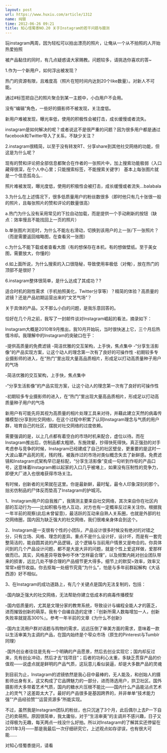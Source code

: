 ```yaml
---
layout: post
url: https://www.huxiu.com/article/1312
name: 纯银
time: 2012-06-26 09:21
title: 知心怪蜀黍NO.20 关于Instagram的若干问题与臆测
---
```

玩instagram两周，因为轻松可以拍出漂亮的照片，让俺从一个从不拍照的人开始热爱拍照

被产品黏住的同时，有几点疑惑请大家赐教。问题较多，请挑选你喜欢的答~

1.作为一个新用户，如何浮出被发现？

热门的资源有限，且难度高（照片在短时间内达到20个like数量）。对新人不可能。

通过#标签把自己的照片聚合到某一主题中，小白用户不会用。

没有“编辑”角色，一些好的摄影师不被发现，关注度低。

新用户难被发现，曝光率低，使用的积极性会被打击，成长缓慢或者流失。

instagram是如何解决的呢？或者说这不是很严重的问题？因为很多用户都是通过facebook和Twitter导入了关系，不缺少关注？

2.instagram很精简，以至于没有转发RT、分享share到其他社交网络的功能，但这是为什么呢？

现有的赞和评论把全部信息都聚合在作者的一张照片中，加上搜索功能极弱（入口藏得很深，在个人中心里；只能搜索标签，不能搜索关键字） 基本上每张图片就是一个信息孤岛么..

照片难被发现，曝光度低，使用的积极性会被打击，成长缓慢或者流失...balabala

3.为什么在上述情况下，很多低质量用户的粉丝数很多（即时他只有几十张很一般的照片，且每张照片的赞和评论的数量很高）

a.热门为什么没有采用常见的下拉自动加载，而是提供一个手动刷新的按钮（缺点：效率慢且不能找回上一页的照片）

b.单张图片浏览时，为什么不能左右滑动，切换到该用户的上一张/下一张照片？（而是需要返回缩略图，在查看另一张图）

c.为什么不能下载或者查看大图（有的想保存在本机，有的想做壁纸。至于美女图，需要放大，你懂的）

d.如上面所说，为什么搜索的入口很隐秘，导致使用率极低（对俺），放在热门的顶部不是很好？

6.instagram整体很简单，是什么达成了其成功？?

适合时机的刚性需求（手机拍照美化，Twitter分享等）？精简的体验？高质量的滤镜？还是产品初期运营出来的“文艺气场”？

关于具体的产品，又不那么小白的问题，是我乐意回答的。

恰好在几个月之前，我写了一封邮件谈对Instagram崛起的看法，摘录如下：

Instagram大概是2010年9月推出，我10月开始玩，当时很快迷上它，三个月后热情冷却。我理解中的Instagram的突破口在于：

-提供高质量的免费滤镜 -简洁优雅的交互架构，上手快，焦点集中 -“分享生活影像”的产品实现方案，让这个动人的理念第一次有了良好的可操作性 -初期较多专业摄影师的进入，在“热门”里出现大量高品质相片，形成足以打动高质量种子用户的气场

-简洁优雅的交互架构，上手快，焦点集中

-“分享生活影像”的产品实现方案，让这个动人的理念第一次有了良好的可操作性

-初期较多专业摄影师的进入，在“热门”里出现大量高品质相片，形成足以打动高质量种子用户的气场

新用户有可能先将其视为高质量的相片处理工具来对待，并藉此建立天然的病毒传播模型(分享到社交网络)，在这个过程中积累了认同Instagram理念与气质的用户群，培育自己的社区，摆脱对社交网络的过度依赖。

需要强调的是，以上几点都有着空白的市场时机来配合，虚位以待。而在Instagram推出后，仿制品都太粗陋，东施效颦，抄得快死得快。真正强劲的对手考虑参与竞争的时候，Instagram已经建成了自己的社区壁垒，更重要的是这时一大波山寨产品死的死，残的残，被轰炸过的市场对类似概念失去了新鲜感。免费滤镜和Instagram式架构早已是标配，“分享生活影像”变成一句听到作呕的产品口号，这意味着Instagram赖以起家的入口几乎被堵上，如果没有压制性的竞争力，即便大厂进入也很难获得市场关注。

有时候，创新者的光荣就在这里。你是最新鲜，最时髦，最令人印象深刻的那个。拙劣仿制品的尸体反而垫高了Instagram的护城河。

1、Instagram用户的自我推广，我猜测主要来自社交网络，其次来自你在社区内部的互动行为——比如积极与他人互动，对方也有一定概率反过来关注你。根据我一年半前的观察(此后未曾留意)，最活跃的互动来自熟人关系圈，也就是外部的社交网络圈，国内因为缺乏强大的社交网络，我们很难亲身体会到这个。

2、Instagram是一支很有个性的小团队，产品设计很多时候没有绝对的对错之分，只有立场、风格、理念的差异。重点不是什么设计好，设计坏，而是有一套完整简洁的，能自圆其说的产品逻辑，这个逻辑与当前用户情景又是吻合的。你具体问到的几个产品设计问题，都不是大是大非的问题，就是个性上爱这样做，爱那样做而已。其实，风格差异导致争吵不休“怎样最合理”，以及频繁内耗对创业团队带来的损害，远比几处不够合理的产品细节更大得多。细节上的默契=效率，效率又常常≥细节收益。你去抠每一处细节究竟“为什么”，怕是与多年前群起解构《大话西游》好不相似。

3、在Instagram的成功道路上，有几个关键点是国内无法复制的，包括：

-国内缺乏强大的社交网络，无法帮助你建立低成本的病毒传播模型

-国内低质量的，尤其是文理分家的教育系统，导致设计与编程全能人才的匮乏，进而摧毁创新的萌芽。我有个自编自造的定律：『创新所需人数每增加一人，创新失败率就提高300%』。参考一年半前的文章《为什么不创新》

-国内主流用户群对话题与购物的需求，远远压倒了审美方面的需求，意味着一款以生活审美为主调的产品，在国内始终是个窄众市场（原生的Pinterest与Tumblr同理）

-国外创业者往往是先有一个明确的产品愿景，然后去创业实现它；国内却反过来，先有创业冲动，然后才去“找项目”；后者的功利心太重，多缺乏贯穿产品的价值观——说虚点就是鲜明的产品气质，这玩意儿看似装逼，却是大多数产品的灵魂

到目前为止，Instagram的滤镜依然是我心目中最棒的，无人能及，和创始人的摄影师出身有关。这又构成了它品牌魅力的一部分，进而筛选用户，拱卫社区。国外摄影师大多带着艺术气质，国内的糖水片压根不能比——国内什么产品能沾点艺术上的灵气？这差距太大了。最好的产品很多是基因跨界的，并非单单“技术能力强”“产品经验赞”“运营资源多”所能实现。

不过，虽然我是Instagram团队的粉丝，也只沉迷了3个月，此后偶尔上去P一下自己的卖萌照。原因很简单，我太庸俗，对于“生活审美”的主调并不感兴趣，日子又过得极为无趣，每天两点一线没什么好拍。所以对Instagram的了解其实还停留在2011年3月——那是我最后一次仔细研究它，上述观点如存谬误，也有很大可能……

对知心怪蜀黍提问，请看

